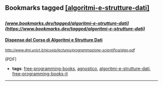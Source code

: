 ## Bookmarks tagged [[algoritmi-e-strutture-dati]](https://www.bookmarks.dev?q=[algoritmi-e-strutture-dati])

_<sup><sup>[www.bookmarks.dev/tagged/algoritmi-e-strutture-dati](https://www.bookmarks.dev/tagged/algoritmi-e-strutture-dati)</sup></sup>_
---
#### [Dispense del Corso di Algoritmi e Strutture Dati](http://www.dmi.unict.it/nicosia/lectures/programmazione-scientifica/algo.pdf)
_<sup>http://www.dmi.unict.it/nicosia/lectures/programmazione-scientifica/algo.pdf</sup>_

(PDF)
* **tags**: [free-programming-books](../tagged/free-programming-books.md), [agnostico](../tagged/agnostico.md), [algoritmi-e-strutture-dati](../tagged/algoritmi-e-strutture-dati.md), [free-programming-books-it](../tagged/free-programming-books-it.md)
---
